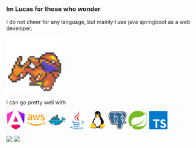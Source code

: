 
<div>
<h3>Im Lucas for those who wonder</h3>
<p>I do not cheer for any language, but mainly I use java springboot as a web developer.</p>
<img width="150px" align="left" alt="pochy" src="https://raw.githubusercontent.com/lucasfend/lucasfend/main/006MS.gif
"/>
<br/>
<br/>
<br/>
<br/>
<br/>
<br/>
</div>

<br/>
<br/>
<br/>

<div style="display: inline_block">
  <p>I can go pretty well with</p>
  <img width="50px" height="50px" align="center" src="https://raw.githubusercontent.com/devicons/devicon/ca28c779441053191ff11710fe24a9e6c23690d6/icons/angular/angular-original.svg"/>
  <img width="50px" height="50px" align="center" src="https://raw.githubusercontent.com/devicons/devicon/ca28c779441053191ff11710fe24a9e6c23690d6/icons/amazonwebservices/amazonwebservices-plain-wordmark.svg"/>
  <img width="50px" height="50px" align="center" src="https://raw.githubusercontent.com/devicons/devicon/ca28c779441053191ff11710fe24a9e6c23690d6/icons/docker/docker-original.svg"/>
  <img width="50px" height="50px" align="center" src="https://raw.githubusercontent.com/devicons/devicon/ca28c779441053191ff11710fe24a9e6c23690d6/icons/java/java-original.svg"/>
  <img width="50px" height="50px" align="center" src="https://raw.githubusercontent.com/devicons/devicon/ca28c779441053191ff11710fe24a9e6c23690d6/icons/linux/linux-original.svg"/>
  <img width="50px" height="50px" align="center" src="https://raw.githubusercontent.com/devicons/devicon/ca28c779441053191ff11710fe24a9e6c23690d6/icons/postgresql/postgresql-original.svg"/>
  <img width="50px" height="50px" align="center" src="https://raw.githubusercontent.com/devicons/devicon/ca28c779441053191ff11710fe24a9e6c23690d6/icons/spring/spring-original.svg"/>
  <img width="50px" height="50px" align="center" src="https://raw.githubusercontent.com/devicons/devicon/ca28c779441053191ff11710fe24a9e6c23690d6/icons/typescript/typescript-original.svg"/>
</div>

<div style="display: inline_block"><br/>
  <img height="170em" src="https://github-readme-stats.vercel.app/api?username=lucasfend&icon_color=fff&text_color=fff&card_width=400&show_icons=true&theme=dark&hide_border=true&title_color=fff&hide_rank=true&include_all_commits=true&text_bold=true&custom_title=stats"/>
  <img height="170em" src="https://github-readme-stats.vercel.app/api/top-langs/?username=lucasfend&text_color=fff&card_width=300&hide_progress=true&theme=dark&hide_border=true&title_color=fff&text_bold=true&custom_title=langs&hide=html,css"/>
</div>
